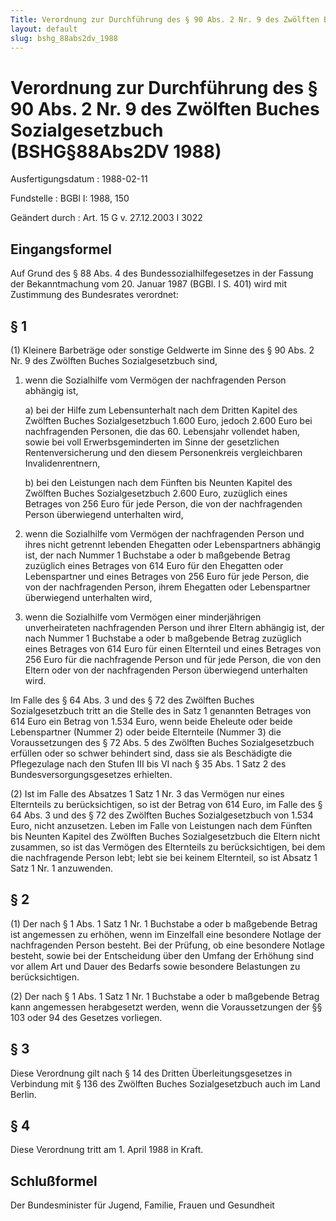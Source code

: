 ```yaml
---
Title: Verordnung zur Durchführung des § 90 Abs. 2 Nr. 9 des Zwölften Buches Sozialgesetzbuch
layout: default
slug: bshg_88abs2dv_1988
---
```


# Verordnung zur Durchführung des § 90 Abs. 2 Nr. 9 des Zwölften Buches Sozialgesetzbuch (BSHG§88Abs2DV 1988)

Ausfertigungsdatum
:   1988-02-11

Fundstelle
:   BGBl I: 1988, 150

Geändert durch
:   Art. 15 G v. 27.12.2003 I 3022


## Eingangsformel

Auf Grund des § 88 Abs. 4 des Bundessozialhilfegesetzes in der Fassung
der Bekanntmachung vom 20. Januar 1987 (BGBl. I S. 401) wird mit
Zustimmung des Bundesrates verordnet:


## § 1

(1) Kleinere Barbeträge oder sonstige Geldwerte im Sinne des § 90 Abs.
2 Nr. 9 des Zwölften Buches Sozialgesetzbuch sind,

1.  wenn die Sozialhilfe vom Vermögen der nachfragenden Person abhängig
    ist,

    a)  bei der Hilfe zum Lebensunterhalt nach dem Dritten Kapitel des
        Zwölften Buches Sozialgesetzbuch 1.600 Euro, jedoch 2.600 Euro bei
        nachfragenden Personen, die das 60. Lebensjahr vollendet haben, sowie
        bei voll Erwerbsgeminderten im Sinne der gesetzlichen
        Rentenversicherung und den diesem Personenkreis vergleichbaren
        Invalidenrentnern,


    b)  bei den Leistungen nach dem Fünften bis Neunten Kapitel des Zwölften
        Buches Sozialgesetzbuch 2.600 Euro, zuzüglich eines Betrages von 256
        Euro für jede Person, die von der nachfragenden Person überwiegend
        unterhalten wird,





2.  wenn die Sozialhilfe vom Vermögen der nachfragenden Person und ihres
    nicht getrennt lebenden Ehegatten oder Lebenspartners abhängig ist,
    der nach Nummer 1 Buchstabe a oder b maßgebende Betrag zuzüglich eines
    Betrages von 614 Euro für den Ehegatten oder Lebenspartner und eines
    Betrages von 256 Euro für jede Person, die von der nachfragenden
    Person, ihrem Ehegatten oder Lebenspartner überwiegend unterhalten
    wird,


3.  wenn die Sozialhilfe vom Vermögen einer minderjährigen unverheirateten
    nachfragenden Person und ihrer Eltern abhängig ist, der nach Nummer 1
    Buchstabe a oder b maßgebende Betrag zuzüglich eines Betrages von 614
    Euro für einen Elternteil und eines Betrages von 256 Euro für die
    nachfragende Person und für jede Person, die von den Eltern oder von
    der nachfragenden Person überwiegend unterhalten wird.



Im Falle des § 64 Abs. 3 und des § 72 des Zwölften Buches
Sozialgesetzbuch tritt an die Stelle des in Satz 1 genannten Betrages
von 614 Euro ein Betrag von 1.534 Euro, wenn beide Eheleute oder beide
Lebenspartner (Nummer 2) oder beide Elternteile (Nummer 3) die
Voraussetzungen des § 72 Abs. 5 des Zwölften Buches Sozialgesetzbuch
erfüllen oder so schwer behindert sind, dass sie als Beschädigte die
Pflegezulage nach den Stufen III bis VI nach § 35 Abs. 1 Satz 2 des
Bundesversorgungsgesetzes erhielten.

(2) Ist im Falle des Absatzes 1 Satz 1 Nr. 3 das Vermögen nur eines
Elternteils zu berücksichtigen, so ist der Betrag von 614 Euro, im
Falle des § 64 Abs. 3 und des § 72 des Zwölften Buches
Sozialgesetzbuch von 1.534 Euro, nicht anzusetzen. Leben im Falle von
Leistungen nach dem Fünften bis Neunten Kapitel des Zwölften Buches
Sozialgesetzbuch die Eltern nicht zusammen, so ist das Vermögen des
Elternteils zu berücksichtigen, bei dem die nachfragende Person lebt;
lebt sie bei keinem Elternteil, so ist Absatz 1 Satz 1 Nr. 1
anzuwenden.


## § 2

(1) Der nach § 1 Abs. 1 Satz 1 Nr. 1 Buchstabe a oder b maßgebende
Betrag ist angemessen zu erhöhen, wenn im Einzelfall eine besondere
Notlage der nachfragenden Person besteht. Bei der Prüfung, ob eine
besondere Notlage besteht, sowie bei der Entscheidung über den Umfang
der Erhöhung sind vor allem Art und Dauer des Bedarfs sowie besondere
Belastungen zu berücksichtigen.

(2) Der nach § 1 Abs. 1 Satz 1 Nr. 1 Buchstabe a oder b maßgebende
Betrag kann angemessen herabgesetzt werden, wenn die Voraussetzungen
der §§ 103 oder 94 des Gesetzes vorliegen.


## § 3

Diese Verordnung gilt nach § 14 des Dritten Überleitungsgesetzes in
Verbindung mit § 136 des Zwölften Buches Sozialgesetzbuch auch im Land
Berlin.


## § 4

Diese Verordnung tritt am 1. April 1988 in Kraft.


## Schlußformel

Der Bundesminister für Jugend, Familie, Frauen und Gesundheit

